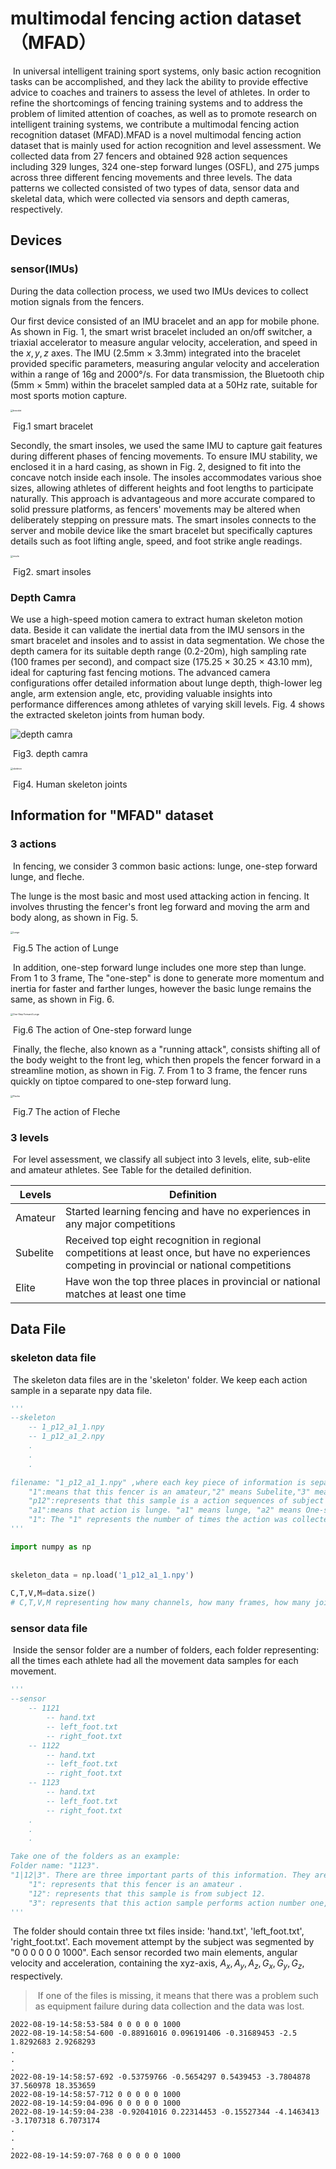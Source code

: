# multimodal fencing action dataset（MFAD）
​	In universal intelligent training sport systems, only basic action recognition tasks can be accomplished, and they lack the ability to provide effective advice to coaches and trainers to assess the level of athletes. In order to refine the shortcomings of fencing training systems and to address the problem of limited attention of coaches, as well as to promote research on intelligent training systems, we contribute a multimodal fencing action recognition dataset (MFAD).MFAD is a novel multimodal fencing action dataset that is mainly used for action recognition and level assessment. We collected data from 27 fencers and obtained 928 action sequences including 329 lunges, 324 one-step forward lunges (OSFL), and 275 jumps across three different fencing movements and three levels. The data patterns we collected consisted of two types of data, sensor data and skeletal data, which were collected via sensors and depth cameras, respectively.



## Devices

### sensor(IMUs)

During the data collection process, we used two IMUs devices to collect motion signals from the fencers.

 Our first device consisted of an IMU bracelet and an app for mobile phone. As shown in Fig. 1, the smart wrist bracelet included an on/off switcher, a triaxial accelerator to measure angular velocity, acceleration, and speed in the $x, y, z$ axes. The IMU (2.5mm $\times$ 3.3mm) integrated into the bracelet provided specific parameters, measuring angular velocity and acceleration within a range of 16g and 2000°/s. For data transmission, the  Bluetooth chip (5mm $\times$ 5mm) within the bracelet sampled data at a 50Hz rate, suitable for most sports motion capture.

<img src=".\images\bracelet .jpg" alt="bracelet " style="zoom: 25%;" />

​																			Fig.1 smart bracelet 

Secondly, the smart insoles, we used the same IMU to capture gait features during different phases of fencing movements. To ensure IMU stability, we enclosed it in a hard casing, as shown in Fig. 2, designed to fit into the concave notch inside each insole. The insoles accommodates various shoe sizes, allowing athletes of different heights and foot lengths to participate naturally. This approach is advantageous and more accurate compared to solid pressure platforms, as fencers' movements may be altered when deliberately stepping on pressure mats. The smart insoles connects to the server and mobile device like the smart bracelet but specifically captures details such as foot lifting angle, speed, and foot strike angle readings.

<img src=".\images\insole.jpg" alt="insole " style="zoom: 25%;" />

​																				Fig2. smart insoles

### Depth Camra

We use a high-speed motion camera to extract human skeleton motion data. Beside it can validate the inertial data from the IMU sensors in the smart bracelet and  insoles and to assist in data segmentation. We chose the depth camera for its suitable depth range (0.2-20m), high sampling rate (100 frames per second), and compact size (175.25 $\times$ 30.25 $\times$ 43.10 mm), ideal for capturing fast fencing motions. The advanced camera configurations offer detailed information about lunge depth, thigh-lower leg angle, arm extension angle, etc, providing valuable insights into performance differences among athletes of varying skill levels. Fig. 4 shows the extracted skeleton joints from human body.

<img src=".\images\depth camra.jpg" alt="depth camra " style="zoom: 100%;" />

​																				Fig3. depth camra

<img src=".\images\skeleton.jpg" alt="skeleton " style="zoom: 25%;" />

​																				Fig4. Human skeleton joints

## Information for "MFAD" dataset

### 3 actions

​	In fencing, we consider 3 common basic actions: lunge, one-step forward lunge, and fleche. 

The lunge is the most basic and most used attacking action in fencing. It involves thrusting the fencer's front leg forward and moving the arm and body along, as shown in Fig. 5. 

<img src=".\images\Lunge.jpg" alt="Lunge" style="zoom: 25%;" />

​																Fig.5 The action of Lunge

​	In addition, one-step forward lunge includes one more step than lunge. From 1 to 3 frame, The "one-step" is done to generate more momentum and inertia for faster and farther lunges, however the basic lunge remains the same, as shown in Fig. 6. 

<img src=".\images\One-Step Forward Lunge.jpg" alt="One-Step Forward Lunge" style="zoom:25%;" />

​													Fig.6 The action of One-step forward lunge

​	Finally, the fleche, also known as a "running attack", consists shifting all of the body weight to the front leg, which then propels the fencer forward in a streamline motion, as shown in Fig. 7. From 1 to 3 frame, the fencer runs quickly on tiptoe compared to one-step forward lung.

<img src=".\images\Fleche.jpg" alt="Fleche" style="zoom:25%;" />

​														Fig.7 The action of Fleche

### 3 levels

​	For level assessment, we classify all subject into 3 levels, elite, sub-elite and amateur athletes. See Table for the detailed definition.

| Levels   | Definition                                                   |
| -------- | ------------------------------------------------------------ |
| Amateur  | Started learning fencing and have no experiences in any major competitions |
| Subelite | Received top eight recognition in regional competitions at least  once, but have no experiences competing  in  provincial  or national competitions |
| Elite    | Have won the top three places in provincial  or national  matches at least one time |


## Data File

### skeleton data file

​	The skeleton data files are in the 'skeleton' folder. We keep each action sample in a separate npy data file.

````python
'''
--skeleton 
	-- 1_p12_a1_1.npy
    -- 1_p12_a1_2.npy
    .
    .
    .

filename: "1_p12_a1_1.npy" ,where each key piece of information is separated by a "_".
    "1":means that this fencer is an amateur,"2" means Subelite,"3" means Elite.
    "p12":represents that this sample is a action sequences of subject 12.
    "a1":means that action is lunge. "a1" means lunge, "a2" means One-step forward lunge, "a3" means fleche.
    "1": The "1" represents the number of times the action was collected.
'''

import numpy as np  
  
 
skeleton_data = np.load('1_p12_a1_1.npy')  
  
C,T,V,M=data.size()  
# C,T,V,M representing how many channels, how many frames, how many joints and how many subjects activities are included
````

### sensor data file

​	Inside the sensor folder are a number of folders, each folder representing: all the times each athlete had all the movement data samples for each movement.

````python
'''
--sensor
	-- 1121
    	-- hand.txt
        -- left_foot.txt
        -- right_foot.txt
    -- 1122
    	-- hand.txt
        -- left_foot.txt
        -- right_foot.txt
    -- 1123
        -- hand.txt
        -- left_foot.txt
        -- right_foot.txt
    .
    .
    .

Take one of the folders as an example:
Folder name: "1123".
"1|12|3". There are three important parts of this information. They are located in the first number and the middle two numbers and the last number.
    "1": represents that this fencer is an amateur .
    "12": represents that this sample is from subject 12.
    "3": represents that this action sample performs action number one, fleche.
'''
````

​	The folder should contain three txt files inside: 'hand.txt', 'left_foot.txt', 'right_foot.txt'. Each movement attempt by the subject was segmented by "0 0 0 0 0 0 1000". Each sensor recorded two main elements, angular velocity and acceleration, containing the xyz-axis, $A_x,A_y,A_z,G_x,G_y,G_z$, respectively.

> ​	If one of the files is missing, it means that there was a problem such as equipment failure during data collection and the data was lost.

```
2022-08-19-14:58:53-584 0 0 0 0 0 1000	
2022-08-19-14:58:54-600 -0.88916016 0.096191406 -0.31689453 -2.5 1.8292683 2.9268293
.
.
.
2022-08-19-14:58:57-692 -0.53759766 -0.5654297 0.5439453 -3.7804878 37.560978 18.353659	
2022-08-19-14:58:57-712 0 0 0 0 0 1000	
2022-08-19-14:59:04-096 0 0 0 0 0 1000	
2022-08-19-14:59:04-238 -0.92041016 0.22314453 -0.15527344 -4.1463413 -3.1707318 6.7073174	
.
.
.
2022-08-19-14:59:07-768 0 0 0 0 0 1000	
```